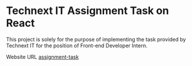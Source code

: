 # Technext IT Assignment Task on React
This project is solely for the purpose of implementing the task provided by Technext IT for the position of Front-end Developer Intern.

Website URL
[assignment-task](https://technext-it-assignment.onrender.com/)
